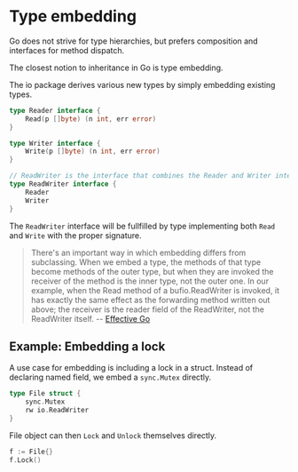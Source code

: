 # Type embedding

Go does not strive for type hierarchies, but prefers composition and interfaces
for method dispatch.

The closest notion to inheritance in Go is type embedding.

The io package derives various new types by simply embedding existing types.

```go
type Reader interface {
    Read(p []byte) (n int, err error)
}

type Writer interface {
    Write(p []byte) (n int, err error)
}

// ReadWriter is the interface that combines the Reader and Writer interfaces.
type ReadWriter interface {
    Reader
    Writer
}
```

The `ReadWriter` interface will be fullfilled by type implementing both `Read`
and `Write` with the proper signature.

> There's an important way in which embedding differs from subclassing. When we
> embed a type, the methods of that type become methods of the outer type, but
> when they are invoked the receiver of the method is the inner type, not the
> outer one. In our example, when the Read method of a bufio.ReadWriter is
> invoked, it has exactly the same effect as the forwarding method written out
> above; the receiver is the reader field of the ReadWriter, not the ReadWriter
> itself. -- [Effective Go](https://golang.org/doc/effective_go.html#embedding)

## Example: Embedding a lock

A use case for embedding is including a lock in a struct. Instead of declaring
named field, we embed a `sync.Mutex` directly.

```go
type File struct {
    sync.Mutex
    rw io.ReadWriter
}
```

File object can then `Lock` and `Unlock` themselves directly.

```go
f := File{}
f.Lock()
```

